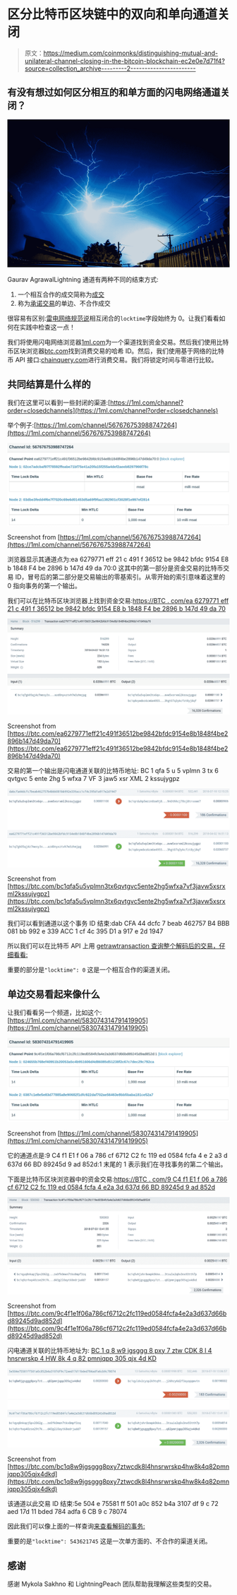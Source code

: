 # 区分比特币区块链中的双向和单向通道关闭

> 原文：<https://medium.com/coinmonks/distinguishing-mutual-and-unilateral-channel-closing-in-the-bitcoin-blockchain-ec2e0e7d71f4?source=collection_archive---------2----------------------->

## 有没有想过如何区分相互的和单方面的闪电网络通道关闭？

![](img/767c0fe8b49575d374b02c74f33e06c8.png)

Gaurav AgrawalLightning 通道有两种不同的结束方式:

1.  一个相互合作的成交简称为[成交](https://github.com/lightningnetwork/lightning-rfc/blob/master/03-transactions.md#closing-transaction)
2.  称为[承诺交易](https://github.com/lightningnetwork/lightning-rfc/blob/master/03-transactions.md#commitment-transaction)的单边、不合作成交

很容易有区别:[雷电网络规范说](https://github.com/lightningnetwork/lightning-rfc/blob/master/03-transactions.md#closing-transaction)相互闭合的`locktime`字段始终为 0。让我们看看如何在实践中检查这一点！

我们将使用闪电网络浏览器[1ml.com](https://1ml.com/)为一个渠道找到资金交易。然后我们使用比特币区块浏览器[btc.com](https://btc.com/)找到消费交易的哈希 ID。然后，我们使用基于网络的比特币 API 接口:[chainquery.com](http://chainquery.com/)进行消费交易。我们将锁定时间与零进行比较。

## 共同结算是什么样的

我们在这里可以看到一些封闭的渠道:[https://1ml.com/channel?order=closedchannels](https://1ml.com/channel?order=closedchannels)

举个例子:[https://1ml.com/channel/567676753988747264](https://1ml.com/channel/567676753988747264)

![](img/dbf72db73193d51122739561a3ca0942.png)

Screenshot from [https://1ml.com/channel/567676753988747264](https://1ml.com/channel/567676753988747264)

浏览器显示其通道点为:ea 6279771 eff 21 c 491 f 36512 be 9842 bfdc 9154 E8 b 1848 F4 be 2896 b 147d 49 da 70:0
这其中的第一部分是资金交易的比特币交易 ID，冒号后的第二部分是交易输出的零基索引。从零开始的索引意味着这里的 0 指向事务的第一个输出。

我们可以在比特币区块浏览器上找到资金交易:[https://BTC . com/ea 6279771 eff 21 c 491 f 36512 be 9842 bfdc 9154 E8 b 1848 F4 be 2896 b 147d 49 da 70](https://btc.com/ea6279771eff21c491f36512be9842bfdc9154e8b1848f4be2896b147d49da70)

![](img/ac162453252b25e7f011dad9313223c6.png)

Screenshot from [https://btc.com/ea6279771eff21c491f36512be9842bfdc9154e8b1848f4be2896b147d49da70](https://btc.com/ea6279771eff21c491f36512be9842bfdc9154e8b1848f4be2896b147d49da70)

交易的第一个输出是闪电通道关联的比特币地址:
BC 1 qfa 5 u 5 vplmn 3 tx 6 qvtgvc 5 ente 2hg 5 wfxa 7 VF 3 jaw5 xsr XML 2 kssujygpz

![](img/60a9e6a93c2b320fa34a92be3390e113.png)

Screenshot from [https://btc.com/bc1qfa5u5vplmn3tx6qvtgvc5ente2hg5wfxa7vf3javw5xsrxml2kssujygpz](https://btc.com/bc1qfa5u5vplmn3tx6qvtgvc5ente2hg5wfxa7vf3javw5xsrxml2kssujygpz)

我们可以看到通道以这个事务 ID 结束:dab CFA 44 dcfc 7 beab 462757 B4 BBB 081 bb 992 e 339 ACC 1 cf 4c 395 D1 a 917 e 2d 1947

所以我们可以在比特币 API 上用 [getrawtransaction 查询整个解码后的交易，仔细看看:](http://chainquery.com/bitcoin-api/getrawtransaction/dabcfa44dcfc7beab462757b4bbb081bb992e339acc1cf4c395d1a917e2d1947/1)

重要的部分是`"locktime": 0`
这是一个相互合作的渠道关闭。

## 单边交易看起来像什么

让我们看看另一个频道，比如这个:[https://1ml.com/channel/583074314791419905](https://1ml.com/channel/583074314791419905)

![](img/bd388c7d010d277fae28fce902387ac8.png)

Screenshot from [https://1ml.com/channel/583074314791419905](https://1ml.com/channel/583074314791419905)

它的通道点是:9 C4 f1 E1 f 06 a 786 cf 6712 C2 fc 119 ed 0584 fcfa 4 e 2 a3 d 637d 66 BD 89245d 9 ad 852d:1
末尾的 1 表示我们在寻找事务的第二个输出。

下面是比特币区块浏览器中的资金交易:[https://BTC . com/9 C4 f1 E1 f 06 a 786 cf 6712 C2 fc 119 ed 0584 fcfa 4 e2a 3d 637d 66 BD 89245d 9 ad 852d](https://btc.com/9c4f1e1f06a786cf6712c2fc119ed0584fcfa4e2a3d637d66bd89245d9ad852d)

![](img/ec206b9300e04f88c71a508a3fc74f2a.png)

Screenshot from [https://btc.com/9c4f1e1f06a786cf6712c2fc119ed0584fcfa4e2a3d637d66bd89245d9ad852d](https://btc.com/9c4f1e1f06a786cf6712c2fc119ed0584fcfa4e2a3d637d66bd89245d9ad852d)

闪电通道关联的比特币地址为:
[BC 1 q 8 w9 jgsggg 8 pxy 7 ztw CDK 8 l 4 hnsrwrskp 4 HW 8k 4 q 82 pmnjqpp 305 qjx 4d KD](https://btc.com/bc1q8w9jgsggg8pxy7ztwcdk8l4hnsrwrskp4hw8k4q82pmnjqpp305qjx4dkd)

![](img/1eff11ab54f6aeedd0357fad57fd2d06.png)

Screenshot from [https://btc.com/bc1q8w9jgsggg8pxy7ztwcdk8l4hnsrwrskp4hw8k4q82pmnjqpp305qjx4dkd](https://btc.com/bc1q8w9jgsggg8pxy7ztwcdk8l4hnsrwrskp4hw8k4q82pmnjqpp305qjx4dkd)

该通道以此交易 ID 结束:5e 504 e 75581 ff 501 a0c 852 b4a 3107 df 9 c 72 aed 17d 11 bded 784 adfa 6 CB 9 c 78074

因此我们可以像上面的一样查询[来查看解码的事务:](http://chainquery.com/bitcoin-api/getrawtransaction/5e504e75581ff501a0c852b4a3107df9c72aed17d11bded784adfa6cb9c78074/1)

重要的是`"locktime": 543621745`
这是一次单方面的、不合作的渠道关闭。

## 感谢

感谢 Mykola Sakhno 和 LightningPeach 团队帮助我理解这些类型的交易。
